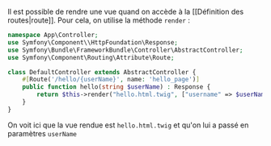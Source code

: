 Il est possible de rendre une vue quand on accède à la [[Définition des routes|route]]. Pour cela, on utilise la méthode `render` :
```php
namespace App\Controller;
use Symfony\Component\\HttpFoundation\Response;
use Symfony\Bundle\FrameworkBundle\Controller\AbstractController;
use Symfony\Component\Routing\Attribute\Route;

class DefaultController extends AbstractController {
	#[Route('/hello/{userName}', name: 'hello_page')]
	public function hello(string $userName) : Response {
		return $this->render("hello.html.twig", ["username" => $userName,]);
	}
}
```

On voit ici que la vue rendue est `hello.html.twig` et qu'on lui  a passé en paramètres `userName`

